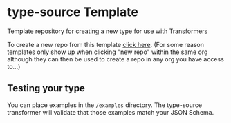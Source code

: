 # type-source Template
Template repository for creating a new type for use with Transformers

To create a new repo from this template [click here](https://github.com/organizations/product-os/repositories/new). (For some reason templates only show up when clicking "new repo" within the same org although they can then be used to create a repo in any org you have access to...)

## Testing your type

You can place examples in the `/examples` directory. The type-source transformer will validate that those examples match your JSON Schema.
